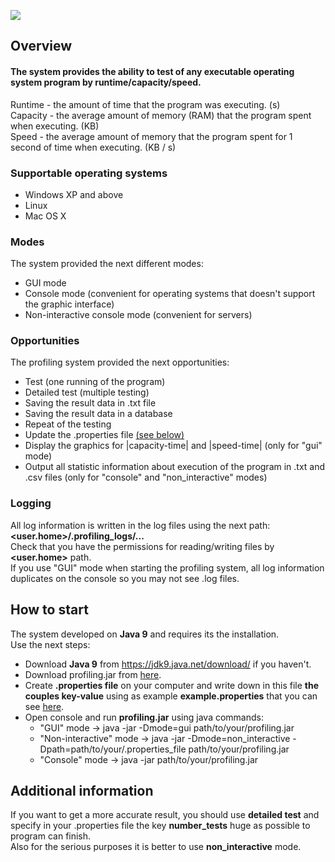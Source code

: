 ![](https://cloud.githubusercontent.com/assets/15519803/24955260/57217880-1f8b-11e7-8425-1ef022f4c7ae.jpg)
## **Overview**
#### **The system provides the ability to test of any executable operating system program by runtime/capacity/speed.**
Runtime - the amount of time that the program was executing. (s)<br />
Capacity - the average amount of memory (RAM) that the program spent when executing. (KB)<br />
Speed - the average amount of memory that the program spent for 1 second of time when executing. (KB / s)<br />

### Supportable operating systems
* Windows XP and above
* Linux
* Mac OS X

### Modes
The system provided the next different modes:
* GUI mode
* Console mode (convenient for operating systems that doesn't support the graphic interface)
* Non-interactive console mode (convenient for servers)

### Opportunities
The profiling system provided the next opportunities:
* Test (one running of the program)
* Detailed test (multiple testing)
* Saving the result data in .txt file
* Saving the result data in a database
* Repeat of the testing
* Update the .properties file [(see below)](#how-to-start)
* Display the graphics for |capacity-time| and |speed-time| (only for "gui" mode)
* Output all statistic information about execution of the program in .txt and .csv files (only for "console" and "non_interactive" modes)


### Logging
All log information is written in the log files using the next path: **<user.home>/.profiling_logs/...<br />**
Check that you have the permissions for reading/writing files by **<user.home>** path.<br/>
If you use "GUI" mode when starting the profiling system, all log information duplicates on the console so you may not see .log files.


## How to start
The system developed on **Java 9** and requires its the installation. <br/>
Use the next steps:
* Download **Java 9** from https://jdk9.java.net/download/ if you haven't.
* Download profiling.jar from [here](https://github.com/tuxarb/profiling).
* Create **.properties file** on your computer and write down in this file **the couples key-value** using as example **example.properties** that you can see [here](https://github.com/tuxarb/profiling/blob/master/example.properties).
* Open console and run __profiling.jar__ using java commands:
    * "GUI" mode -> java -jar -Dmode=gui path/to/your/profiling.jar
    * "Non-interactive" mode -> java -jar -Dmode=non_interactive -Dpath=path/to/your/.properties_file path/to/your/profiling.jar
    * "Console" mode -> java -jar path/to/your/profiling.jar


## Additional information
If you want to get a more accurate result, you should use **detailed test** and specify in your .properties file the key **number_tests** huge as possible to program can finish. <br />
Also for the serious purposes it is better to use **non_interactive** mode.


